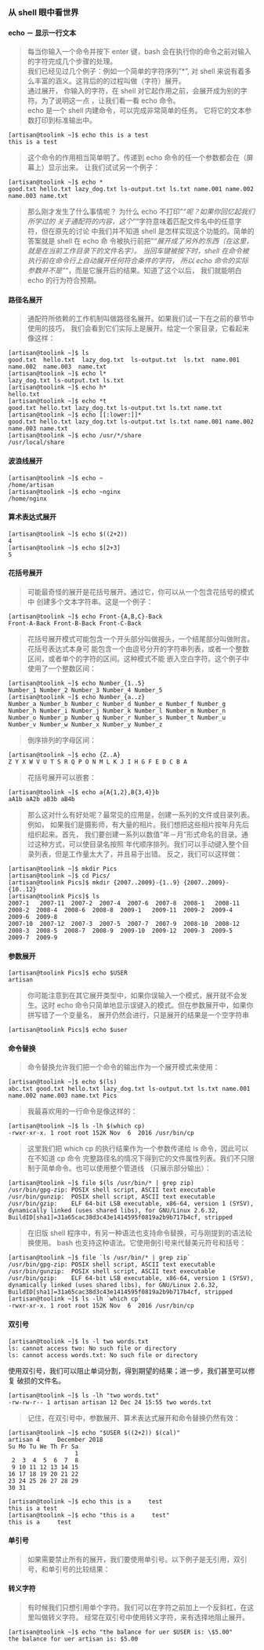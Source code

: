 ### 从 shell 眼中看世界

#### echo － 显示一行文本
> 每当你输入一个命令并按下 enter 键，bash 会在执行你的命令之前对输入 的字符完成几个步骤的处理。</br>
我们已经见过几个例子：例如一个简单的字符序列”*”, 对 shell 来说有着多么丰富的涵义。这背后的的过程叫做（字符）展开。</br>通过展开， 你输入的字符，在 shell 对它起作用之前，会展开成为别的字符。为了说明这一点 ，让我们看一看 echo 命令。</br>
echo 是一个 shell 内建命令，可以完成非常简单的任务。 它将它的文本参数打印到标准输出中。

```
[artisan@toolink ~]$ echo this is a test
this is a test
```
> 这个命令的作用相当简单明了。传递到 echo 命令的任一个参数都会在（屏幕上）显示出来。 让我们试试另一个例子：

```
[artisan@toolink ~]$ echo *
good.txt hello.txt lazy_dog.txt ls-output.txt ls.txt name.001 name.002 name.003 name.txt
```
> 那么刚才发生了什么事情呢？ 为什么 echo 不打印”*“呢？如果你回忆起我们所学过的 关于通配符的内容，这个”*“字符意味着匹配文件名中的任意字符，但在原先的讨论 中我们并不知道 shell 是怎样实现这个功能的。简单的答案就是 shell 在 echo 命 令被执行前把”*“展开成了另外的东西（在这里，就是在当前工作目录下的文件名字）。 当回车键被按下时，shell 在命令被执行前在命令行上自动展开任何符合条件的字符， 所以 echo 命令的实际参数并不是”*“，而是它展开后的结果。知道了这个以后， 我们就能明白 echo 的行为符合预期。

#### 路径名展开
> 通配符所依赖的工作机制叫做路径名展开。如果我们试一下在之前的章节中使用的技巧， 我们会看到它们实际上是展开。给定一个家目录，它看起来像这样：

```
[artisan@toolink ~]$ ls
good.txt  hello.txt  lazy_dog.txt  ls-output.txt  ls.txt  name.001  name.002  name.003  name.txt
[artisan@toolink ~]$ echo l*
lazy_dog.txt ls-output.txt ls.txt
[artisan@toolink ~]$ echo h*
hello.txt
[artisan@toolink ~]$ echo *t
good.txt hello.txt lazy_dog.txt ls-output.txt ls.txt name.txt
[artisan@toolink ~]$ echo [[:lower:]]*
good.txt hello.txt lazy_dog.txt ls-output.txt ls.txt name.001 name.002 name.003 name.txt
[artisan@toolink ~]$ echo /usr/*/share
/usr/local/share
```

#### 波浪线展开
```
[artisan@toolink ~]$ echo ~
/home/artisan
[artisan@toolink ~]$ echo ~nginx
/home/nginx
```

#### 算术表达式展开

```
[artisan@toolink ~]$ echo $((2+2))
4
[artisan@toolink ~]$ echo $[2+3]
5
```

#### 花括号展开
> 可能最奇怪的展开是花括号展开。通过它，你可以从一个包含花括号的模式中 创建多个文本字符串。这是一个例子：
```
[artisan@toolink ~]$ echo Front-{A,B,C}-Back
Front-A-Back Front-B-Back Front-C-Back
```

> 花括号展开模式可能包含一个开头部分叫做报头，一个结尾部分叫做附言。花括号表达式本身可 能包含一个由逗号分开的字符串列表，或者一个整数区间，或者单个的字符的区间。这种模式不能 嵌入空白字符。这个例子中使用了一个整数区间：

```
[artisan@toolink ~]$ echo Number_{1..5}
Number_1 Number_2 Number_3 Number_4 Number_5
[artisan@toolink ~]$ echo Number_{a..z}
Number_a Number_b Number_c Number_d Number_e Number_f Number_g Number_h Number_i Number_j Number_k Number_l Number_m Number_n Number_o Number_p Number_q Number_r Number_s Number_t Number_u Number_v Number_w Number_x Number_y Number_z
```

> 倒序排列的字母区间：
```
[artisan@toolink ~]$ echo {Z..A}
Z Y X W V U T S R Q P O N M L K J I H G F E D C B A
```

> 花括号展开可以嵌套：
```
[artisan@toolink ~]$ echo a{A{1,2},B{3,4}}b
aA1b aA2b aB3b aB4b
```

> 那么这对什么有好处呢？最常见的应用是，创建一系列的文件或目录列表。例如， 如果我们是摄影师，有大量的相片。我们想把这些相片按年月先后组织起来。首先， 我们要创建一系列以数值”年－月”形式命名的目录。通过这种方式，可以使目录名按照 年代顺序排列。我们可以手动键入整个目录列表，但是工作量太大了，并且易于出错。 反之，我们可以这样做：
```
[artisan@toolink ~]$ mkdir Pics
[artisan@toolink ~]$ cd Pics/
[artisan@toolink Pics]$ mkdir {2007..2009}-{1..9} {2007..2009}-{10..12}
[artisan@toolink Pics]$ ls
2007-1   2007-11  2007-2  2007-4  2007-6  2007-8  2008-1   2008-11  2008-2  2008-4  2008-6  2008-8  2009-1   2009-11  2009-2  2009-4  2009-6  2009-8
2007-10  2007-12  2007-3  2007-5  2007-7  2007-9  2008-10  2008-12  2008-3  2008-5  2008-7  2008-9  2009-10  2009-12  2009-3  2009-5  2009-7  2009-9
```

#### 参数展开
```
[artisan@toolink Pics]$ echo $USER
artisan
```
> 你可能注意到在其它展开类型中，如果你误输入一个模式，展开就不会发生。这时 echo 命令只简单地显示误键入的模式。但在参数展开中，如果你拼写错了一个变量名， 展开仍然会进行，只是展开的结果是一个空字符串
```
[artisan@toolink Pics]$ echo $user

```

#### 命令替换
> 命令替换允许我们把一个命令的输出作为一个展开模式来使用：
```
[artisan@toolink ~]$ echo $(ls)
abc.txt good.txt hello.txt lazy_dog.txt ls-output.txt ls.txt name.001 name.002 name.003 name.txt Pics
```
> 我最喜欢用的一行命令是像这样的：
```
[artisan@toolink ~]$ ls -lh $(which cp)
-rwxr-xr-x. 1 root root 152K Nov  6  2016 /usr/bin/cp
```

> 这里我们把 which cp 的执行结果作为一个参数传递给 ls 命令，因此可以在不知道 cp 命令 完整路径名的情况下得到它的文件属性列表。我们不只限制于简单命令。也可以使用整个管道线 （只展示部分输出）：
```
[artisan@toolink ~]$ file $(ls /usr/bin/* | grep zip)
/usr/bin/gpg-zip: POSIX shell script, ASCII text executable
/usr/bin/gunzip:  POSIX shell script, ASCII text executable
/usr/bin/gzip:    ELF 64-bit LSB executable, x86-64, version 1 (SYSV), dynamically linked (uses shared libs), for GNU/Linux 2.6.32, BuildID[sha1]=31a65cac38d3c43e1414595f0819a2b9b717b4cf, stripped
```

> 在旧版 shell 程序中，有另一种语法也支持命令替换，可与刚提到的语法轮换使用。 bash 也支持这种语法。它使用倒引号来代替美元符号和括号：
```
[artisan@toolink ~]$ file `ls /usr/bin/* | grep zip`
/usr/bin/gpg-zip: POSIX shell script, ASCII text executable
/usr/bin/gunzip:  POSIX shell script, ASCII text executable
/usr/bin/gzip:    ELF 64-bit LSB executable, x86-64, version 1 (SYSV), dynamically linked (uses shared libs), for GNU/Linux 2.6.32, BuildID[sha1]=31a65cac38d3c43e1414595f0819a2b9b717b4cf, stripped
[artisan@toolink ~]$ ls -lh `which cp`
-rwxr-xr-x. 1 root root 152K Nov  6  2016 /usr/bin/cp
```

#### 双引号
```
[artisan@toolink ~]$ ls -l two words.txt
ls: cannot access two: No such file or directory
ls: cannot access words.txt: No such file or directory
```
使用双引号，我们可以阻止单词分割，得到期望的结果；进一步，我们甚至可以修复 破损的文件名。
```
[artisan@toolink ~]$ ls -lh "two words.txt"
-rw-rw-r-- 1 artisan artisan 12 Dec 24 15:55 two words.txt
```

> 记住，在双引号中，参数展开、算术表达式展开和命令替换仍然有效：
```
[artisan@toolink ~]$ echo "$USER $((2+2)) $(cal)"
artisan 4     December 2018   
Su Mo Tu We Th Fr Sa
                   1
 2  3  4  5  6  7  8
 9 10 11 12 13 14 15
16 17 18 19 20 21 22
23 24 25 26 27 28 29
30 31
```

```
[artisan@toolink ~]$ echo this is a     test
this is a test
[artisan@toolink ~]$ echo "this is a     test"
this is a     test
```

#### 单引号
> 如果需要禁止所有的展开，我们要使用单引号。以下例子是无引用，双引号，和单引号的比较结果：

#### 转义字符
> 有时候我们只想引用单个字符。我们可以在字符之前加上一个反斜杠，在这里叫做转义字符。 经常在双引号中使用转义字符，来有选择地阻止展开。
```
[artisan@toolink ~]$ echo "the balance for uer $USER is: \$5.00"
the balance for uer artisan is: $5.00
```